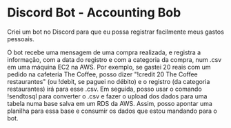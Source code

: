 # Discord Bot - Accounting Bob

Criei um bot no Discord para que eu possa registrar facilmente meus gastos pessoais. 

O bot recebe uma mensagem de uma compra realizada, e registra a informação, com a data do registro e com a categoria da compra, num .csv em uma máquina EC2 na AWS. Por exemplo, se gastei 20 reais com um pedido na cafeteria The Coffee, posso dizer "!credit 20 The Coffee restaurantes" (ou !debit, se paguei no débito) e o registro (da categoria restaurantes) irá para esse .csv. Em seguida, posso usar o comando !sendtosql para converter o .csv e fazer o upload dos dados para uma tabela numa base salva em um RDS da AWS. Assim, posso apontar uma planilha para essa base e consumir os dados que estou mandando para o bot.





